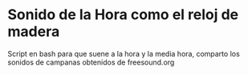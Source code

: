 # Sonido de la Hora como el reloj de madera
 Script en bash para que suene a la hora y la media hora, comparto los sonidos de campanas obtenidos de freesound.org
